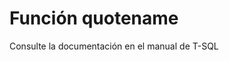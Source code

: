 ﻿---
FunctionName: "quotename"
FunctionType: "SQL"
Autogenerated: true
---

# Función  quotename

Consulte la documentación en el manual de T-SQL
